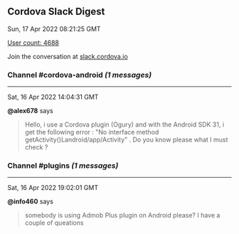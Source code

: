 ## Cordova Slack Digest
Sun, 17 Apr 2022 08:21:25 GMT

[User count: 4688](https://cordova.slack.com/)


Join the conversation at [slack.cordova.io](http://slack.cordova.io/)

### __Channel #cordova-android__ _(1 messages)_
---

Sat, 16 Apr 2022 14:04:31 GMT

__@alex678__ says 
> Hello, i use a Cordova plugin (Ogury) and with the Android SDK 31, i get the following error : "No interface method getActivity()Landroid/app/Activity" .   Do you know please what I must check ?
> 

### __Channel #plugins__ _(1 messages)_
---

Sat, 16 Apr 2022 19:02:01 GMT

__@info460__ says 
> somebody is using Admob Plus plugin on Android please? I have a couple of queations
> 
